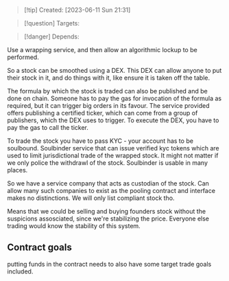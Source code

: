 
>[!tip] Created: [2023-06-11 Sun 21:31]

>[!question] Targets: 

>[!danger] Depends: 

Use a wrapping service, and then allow an algorithmic lockup to be performed.

So a stock can be smoothed using a DEX.  This DEX can allow anyone to put their stock in it, and do things with it, like ensure it is taken off the table.

The formula by which the stock is traded can also be published and be done on chain.  Someone has to pay the gas for invocation of the formula as required, but it can trigger big orders in its favour.  The service provided offers publishing a certified ticker, which can come from a group of publishers, which the DEX uses to trigger.  To execute the DEX, you have to pay the gas to call the ticker.

To trade the stock you have to pass KYC - your account has to be soulbound.
Soulbinder service that can issue verified kyc tokens which are used to limit jurisdictional trade of the wrapped stock.  It might not matter if we only police the withdrawl of the stock.  Soulbinder is usable in many places.

So we have a service company that acts as custodian of the stock.  Can allow many such companies to exist as the pooling contract and interface makes no distinctions.  We will only list compliant stock tho.

Means that we could be selling and buying founders stock without the suspicions assosciated, since we're stabilizing the price.  Everyone else trading would know the stability of this system.

## Contract goals
putting funds in the contract needs to also have some target trade goals included.  